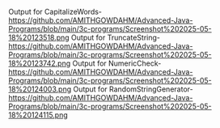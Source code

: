 Output for CapitalizeWords-https://github.com/AMITHGOWDAHM/Advanced-Java-Programs/blob/main/3c-programs/Screenshot%202025-05-18%20123518.png
Output for TruncateString-https://github.com/AMITHGOWDAHM/Advanced-Java-Programs/blob/main/3c-programs/Screenshot%202025-05-18%20123742.png
Output for NumericCheck-https://github.com/AMITHGOWDAHM/Advanced-Java-Programs/blob/main/3c-programs/Screenshot%202025-05-18%20124003.png
Output for RandomStringGenerator-https://github.com/AMITHGOWDAHM/Advanced-Java-Programs/blob/main/3c-programs/Screenshot%202025-05-18%20124115.png
